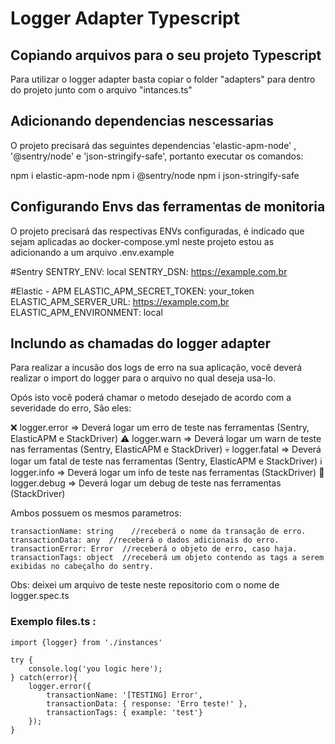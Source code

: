 # Logger Adapter Typescript

## Copiando arquivos para o seu projeto Typescript

Para utilizar o logger adapter basta copiar o folder "adapters" para dentro do projeto junto com o arquivo "intances.ts" 

## Adicionando dependencias nescessarias

O projeto precisará das seguintes dependencias 'elastic-apm-node' , '@sentry/node' e 'json-stringify-safe', portanto executar os comandos: 

npm i elastic-apm-node
npm i @sentry/node
npm i json-stringify-safe

## Configurando Envs das ferramentas de monitoria

O projeto precisará das respectivas ENVs configuradas, é indicado que sejam aplicadas ao docker-compose.yml neste projeto estou as adicionando a um arquivo .env.example 

#Sentry
SENTRY_ENV: local
SENTRY_DSN: https://example.com.br

#Elastic - APM
ELASTIC_APM_SECRET_TOKEN: your_token
ELASTIC_APM_SERVER_URL: https://example.com.br
ELASTIC_APM_ENVIRONMENT: local

## Inclundo as chamadas do logger adapter

Para realizar a incusão dos logs de erro na sua aplicação, você deverá realizar o import do logger para o arquivo no qual deseja usa-lo.

Opós isto você poderá chamar o metodo desejado de acordo com a severidade do erro, São eles: 

:x: logger.error => Deverá logar um erro de teste nas ferramentas (Sentry, ElasticAPM e StackDriver)
:warning: logger.warn => Deverá logar um warn de teste nas ferramentas (Sentry, ElasticAPM e StackDriver)
:skull: logger.fatal => Deverá logar um fatal de teste nas ferramentas (Sentry, ElasticAPM e StackDriver)
:information_source: logger.info => Deverá logar um info de teste nas ferramentas (StackDriver)
:wrench: logger.debug => Deverá logar um debug de teste nas ferramentas (StackDriver)

Ambos possuem os mesmos parametros: 

```
transactionName: string    //receberá o nome da transação de erro.
transactionData: any  //receberá o dados adicionais do erro.
transactionError: Error  //receberá o objeto de erro, caso haja. 
transactionTags: object  //receberá um objeto contendo as tags a serem exibidas no cabeçalho do sentry. 

```


Obs: deixei um arquivo de teste neste repositorio com o nome de logger.spec.ts

### Exemplo files.ts :

```
import {logger} from './instances'

try {
    console.log('you logic here');
} catch(error){
    logger.error({
        transactionName: '[TESTING] Error', 
        transactionData: { response: 'Erro teste!' }, 
        transactionTags: { example: 'test'}
    });
}

```


